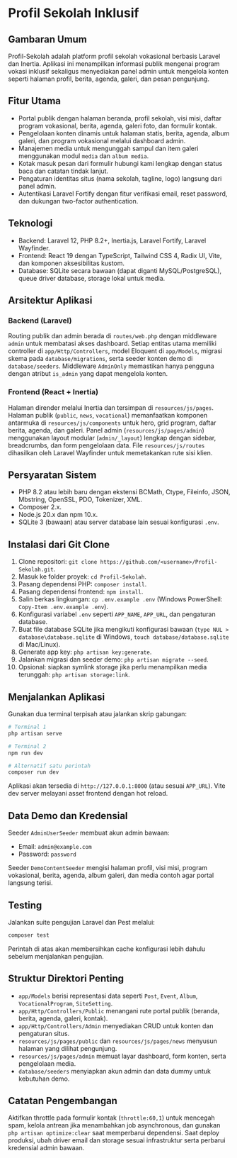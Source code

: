 # Profil Sekolah Inklusif

## Gambaran Umum
Profil-Sekolah adalah platform profil sekolah vokasional berbasis Laravel dan Inertia. Aplikasi ini menampilkan informasi publik mengenai program vokasi inklusif sekaligus menyediakan panel admin untuk mengelola konten seperti halaman profil, berita, agenda, galeri, dan pesan pengunjung.

## Fitur Utama
- Portal publik dengan halaman beranda, profil sekolah, visi misi, daftar program vokasional, berita, agenda, galeri foto, dan formulir kontak.
- Pengelolaan konten dinamis untuk halaman statis, berita, agenda, album galeri, dan program vokasional melalui dashboard admin.
- Manajemen media untuk mengunggah sampul dan item galeri menggunakan modul `media` dan `album media`.
- Kotak masuk pesan dari formulir hubungi kami lengkap dengan status baca dan catatan tindak lanjut.
- Pengaturan identitas situs (nama sekolah, tagline, logo) langsung dari panel admin.
- Autentikasi Laravel Fortify dengan fitur verifikasi email, reset password, dan dukungan two-factor authentication.

## Teknologi
- Backend: Laravel 12, PHP 8.2+, Inertia.js, Laravel Fortify, Laravel Wayfinder.
- Frontend: React 19 dengan TypeScript, Tailwind CSS 4, Radix UI, Vite, dan komponen aksesibilitas kustom.
- Database: SQLite secara bawaan (dapat diganti MySQL/PostgreSQL), queue driver database, storage lokal untuk media.

## Arsitektur Aplikasi
### Backend (Laravel)
Routing publik dan admin berada di `routes/web.php` dengan middleware `admin` untuk membatasi akses dashboard. Setiap entitas utama memiliki controller di `app/Http/Controllers`, model Eloquent di `app/Models`, migrasi skema pada `database/migrations`, serta seeder konten demo di `database/seeders`. Middleware `AdminOnly` memastikan hanya pengguna dengan atribut `is_admin` yang dapat mengelola konten.

### Frontend (React + Inertia)
Halaman dirender melalui Inertia dan tersimpan di `resources/js/pages`. Halaman publik (`public`, `news`, `vocational`) memanfaatkan komponen antarmuka di `resources/js/components` untuk hero, grid program, daftar berita, agenda, dan galeri. Panel admin (`resources/js/pages/admin`) menggunakan layout modular (`admin/_layout`) lengkap dengan sidebar, breadcrumbs, dan form pengelolaan data. File `resources/js/routes` dihasilkan oleh Laravel Wayfinder untuk memetakankan rute sisi klien.

## Persyaratan Sistem
- PHP 8.2 atau lebih baru dengan ekstensi BCMath, Ctype, Fileinfo, JSON, Mbstring, OpenSSL, PDO, Tokenizer, XML.
- Composer 2.x.
- Node.js 20.x dan npm 10.x.
- SQLite 3 (bawaan) atau server database lain sesuai konfigurasi `.env`.

## Instalasi dari Git Clone
1. Clone repositori: `git clone https://github.com/<username>/Profil-Sekolah.git`.
2. Masuk ke folder proyek: `cd Profil-Sekolah`.
3. Pasang dependensi PHP: `composer install`.
4. Pasang dependensi frontend: `npm install`.
5. Salin berkas lingkungan: `cp .env.example .env` (Windows PowerShell: `Copy-Item .env.example .env`).
6. Konfigurasi variabel `.env` seperti `APP_NAME`, `APP_URL`, dan pengaturan database.
7. Buat file database SQLite jika mengikuti konfigurasi bawaan (`type NUL > database\database.sqlite` di Windows, `touch database/database.sqlite` di Mac/Linux).
8. Generate app key: `php artisan key:generate`.
9. Jalankan migrasi dan seeder demo: `php artisan migrate --seed`.
10. Opsional: siapkan symlink storage jika perlu menampilkan media terunggah: `php artisan storage:link`.

## Menjalankan Aplikasi
Gunakan dua terminal terpisah atau jalankan skrip gabungan:

```bash
# Terminal 1
php artisan serve

# Terminal 2
npm run dev

# Alternatif satu perintah
composer run dev
```

Aplikasi akan tersedia di `http://127.0.0.1:8000` (atau sesuai `APP_URL`). Vite dev server melayani asset frontend dengan hot reload.

## Data Demo dan Kredensial
Seeder `AdminUserSeeder` membuat akun admin bawaan:

- Email: `admin@example.com`
- Password: `password`

Seeder `DemoContentSeeder` mengisi halaman profil, visi misi, program vokasional, berita, agenda, album galeri, dan media contoh agar portal langsung terisi.

## Testing
Jalankan suite pengujian Laravel dan Pest melalui:

```bash
composer test
```

Perintah di atas akan membersihkan cache konfigurasi lebih dahulu sebelum menjalankan pengujian.

## Struktur Direktori Penting
- `app/Models` berisi representasi data seperti `Post`, `Event`, `Album`, `VocationalProgram`, `SiteSetting`.
- `app/Http/Controllers/Public` menangani rute portal publik (beranda, berita, agenda, galeri, kontak).
- `app/Http/Controllers/Admin` menyediakan CRUD untuk konten dan pengaturan situs.
- `resources/js/pages/public` dan `resources/js/pages/news` menyusun halaman yang dilihat pengunjung.
- `resources/js/pages/admin` memuat layar dashboard, form konten, serta pengelolaan media.
- `database/seeders` menyiapkan akun admin dan data dummy untuk kebutuhan demo.

## Catatan Pengembangan
Aktifkan throttle pada formulir kontak (`throttle:60,1`) untuk mencegah spam, kelola antrean jika menambahkan job asynchronous, dan gunakan `php artisan optimize:clear` saat memperbarui dependensi. Saat deploy produksi, ubah driver email dan storage sesuai infrastruktur serta perbarui kredensial admin bawaan.

